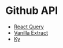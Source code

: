 # Github API

- [React Query](https://tanstack.com/query/latest)
- [Vanilla Extract](https://vanilla-extract.style/)
- [Ky](https://github.com/sindresorhus/ky)
